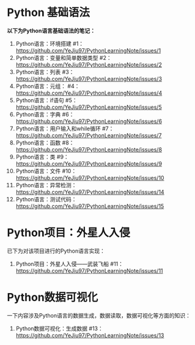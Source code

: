 
# Python 基础语法
**以下为Python语言基础语法的笔记：**

1. Python语言：环境搭建 #1：https://github.com/YeJiu97/PythonLearningNote/issues/1
2. Python语言：变量和简单数据类型 #2：https://github.com/YeJiu97/PythonLearningNote/issues/2
3. Python语言：列表 #3：https://github.com/YeJiu97/PythonLearningNote/issues/3
4. Python语言：元组： #4：https://github.com/YeJiu97/PythonLearningNote/issues/4
5. Python语言：if语句 #5：https://github.com/YeJiu97/PythonLearningNote/issues/5
6. Python语言：字典 #6：https://github.com/YeJiu97/PythonLearningNote/issues/6
7. Python语言：用户输入和while循环 #7：https://github.com/YeJiu97/PythonLearningNote/issues/7
8. Python语言：函数 #8：https://github.com/YeJiu97/PythonLearningNote/issues/8
9. Python语言：类 #9：https://github.com/YeJiu97/PythonLearningNote/issues/9
10. Python语言：文件 #10：https://github.com/YeJiu97/PythonLearningNote/issues/10
11. Python语言：异常检测：https://github.com/YeJiu97/PythonLearningNote/issues/14
12. Python语言：测试代码：https://github.com/YeJiu97/PythonLearningNote/issues/15

# Python项目：外星人入侵
已下为对该项目进行的Python语言实现：
1. Python项目：外星人入侵——武装飞船 #11：https://github.com/YeJiu97/PythonLearningNote/issues/11


# Python数据可视化
一下内容涉及Python语言的数据生成，数据读取，数据可视化等方面的知识：
1. Python数据可视化：生成数据 #13：https://github.com/YeJiu97/PythonLearningNote/issues/13
